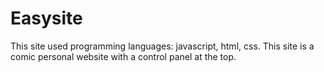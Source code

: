# Easysite
This site used programming languages: javascript, html, css. This site is a comic personal website with a control panel at the top.
